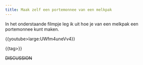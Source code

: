 ```yaml
---
title: Maak zelf een portemonnee van een melkpak
---
```

In het onderstaande filmpje leg ik uit hoe je van een melkpak een portemonnee kunt maken.
 
{{youtube>large:UWfm4uneVv4}}

{{tag>}}


~~DISCUSSION~~
